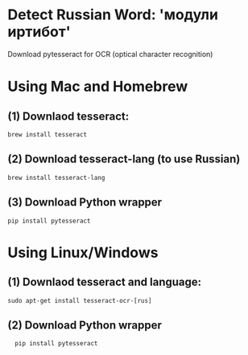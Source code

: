  # Detect Russian Word: 'модули иртибот'
 Download pytesseract for OCR (optical character recognition)

 # Using Mac and Homebrew<br/>
 ## (1) Downlaod tesseract:<br/>
 	brew install tesseract
 ## (2) Download tesseract-lang (to use Russian)
 	brew install tesseract-lang
 ## (3) Download Python wrapper
    pip install pytesseract

 # Using Linux/Windows
 ## (1) Downlaod tesseract and language:<br/>
    sudo apt-get install tesseract-ocr-[rus]
 ## (2) Download Python wrapper<br/>
      pip install pytesseract

